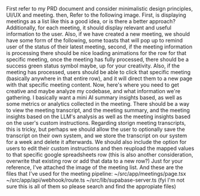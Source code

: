 First refer to my PRD document and consider minimalistic design principles, UI/UX and meeting. then, Refer to the following image. 
First, is displaying meetings as a list like this a good idea, or is there a better approach? Additionally, for each meeting, it should display relevant and useful information to the user. Also, if we have created a new meeting, we should have some form of the following, some toasts that will pop up to remind user of the status of their latest meeting, second, if the meeting information is processing there should be nice loading animations for the row for that specific meeting, once the meeting has fully processed, there should be a success green status symbol maybe, up for your creativity. Also, if the meeting has processed, users should be able to click that specific meeting (basically anywhere in that entire row), and it will direct them to a new page with that specific meeting content. Now, here's where you need to get creative and maybe analyze my codebase, and what information we're gathering. I basically want a mini AI summary insights based, as well as some metrics or analytics collected in the meeting. There should be a way to view the meeting transcript, and the meeting summary, and the meeting insights based on the LLM's analysis as well as the meeting insights based on the user's custom instructions. Regarding storign meeting transcripts, this is tricky, but perhaps we should allow the user to optionally save the transcript on their own system, and we store the transcript on our system for a week and delete it afterwards. We should also include the option for users to edit their custom instructions and then reupload the mapped values to that specific google spreadsheets row (this is also another consideration, overwrite that existing row or add that data to a new row?) Just for your reference, I've attached the image of the meeting list. And these are the files that I've used for the meeting pipeline: ~/src/app/meetings/page.tsx ~/src/app/api/webhook/route.ts ~/src/lib/supabase-server.ts (fyi I'm not sure this is all of them so please search and find the appropiate files)
